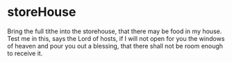# storeHouse
Bring the full tithe into the storehouse, that there may be food in my house. Test me in this, says the Lord of hosts, if I will not open for you the windows of heaven and pour you out a blessing, that there shall not be room enough to receive it.
